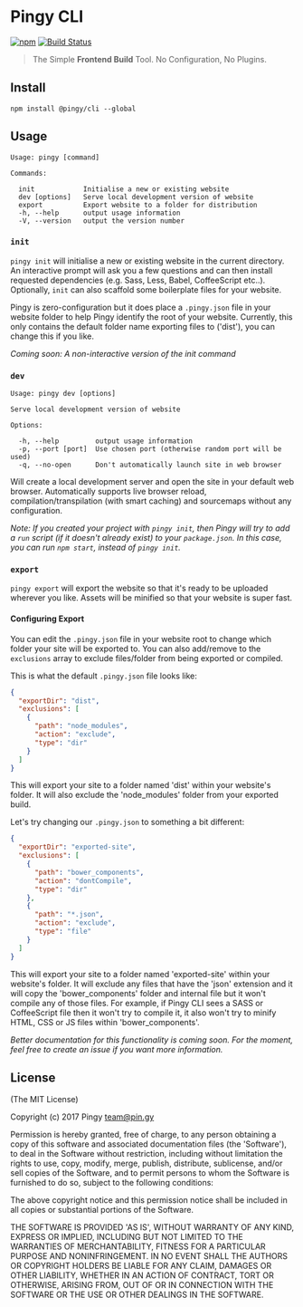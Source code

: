 # Pingy CLI

[![npm](https://img.shields.io/npm/v/@pingy/cli.svg)](https://www.npmjs.com/package/@pingy/cli)
[![Build Status](https://travis-ci.org/pingyhq/pingy-cli.svg?branch=master)](https://travis-ci.org/pingyhq/pingy-cli)

> The Simple **Frontend Build** Tool. No Configuration, No Plugins.

## Install

```
npm install @pingy/cli --global
```

## Usage

```
Usage: pingy [command]

Commands:

  init            Initialise a new or existing website
  dev [options]   Serve local development version of website
  export          Export website to a folder for distribution
  -h, --help      output usage information
  -V, --version   output the version number
```

### `init`

`pingy init` will initialise a new or existing website in the current directory.
An interactive prompt will ask you a few questions and can then install requested
dependencies (e.g. Sass, Less, Babel, CoffeeScript etc..). Optionally, `init` can
also scaffold some boilerplate files for your website.

Pingy is zero-configuration but it does place a `.pingy.json` file in your website folder to help Pingy identify the root of your website. Currently, this only contains the default folder name exporting files to ('dist'), you can change this if you like.

*Coming soon: A non-interactive version of the init command*

### `dev`

```
Usage: pingy dev [options]

Serve local development version of website

Options:

  -h, --help         output usage information
  -p, --port [port]  Use chosen port (otherwise random port will be used)
  -q, --no-open      Don't automatically launch site in web browser
```

Will create a local development server and open the site in your default web browser. Automatically supports live browser reload, compilation/transpilation (with smart caching) and sourcemaps without any configuration.

*Note: If you created your project with `pingy init`, then Pingy will try to add a `run` script (if it doesn't already exist) to your `package.json`. In this case, you can run `npm start`, instead of `pingy init`.*


### `export`

`pingy export` will export the website so that it's ready to be uploaded wherever you like. Assets will be minified so that your website is super fast.

#### Configuring Export
You can edit the `.pingy.json` file in your website root to change which folder your site will be exported to. You can also add/remove to the `exclusions` array to exclude files/folder from being exported or compiled.

This is what the default `.pingy.json` file looks like:

```json
{
  "exportDir": "dist",
  "exclusions": [
    {
      "path": "node_modules",
      "action": "exclude",
      "type": "dir"
    }
  ]
}
```

This will export your site to a folder named 'dist' within your website's folder.
It will also exclude the 'node_modules' folder from your exported build.

Let's try changing our `.pingy.json` to something a bit different:

```json
{
  "exportDir": "exported-site",
  "exclusions": [
    {
      "path": "bower_components",
      "action": "dontCompile",
      "type": "dir"
    },
    {
      "path": "*.json",
      "action": "exclude",
      "type": "file"
    }
  ]
}
```

This will export your site to a folder named 'exported-site' within your website's folder.
It will exclude any files that have the 'json' extension and it will copy the
'bower_components' folder and internal file but it won't compile any of those files.
For example, if Pingy CLI sees a SASS or CoffeeScript file then it won't try to compile it,
it also won't try to minify HTML, CSS or JS files within 'bower_components'.

*Better documentation for this functionality is coming soon. For the moment, feel free to create an issue if you want more information.*

## License

(The MIT License)

Copyright (c) 2017 Pingy <team@pin.gy>

Permission is hereby granted, free of charge, to any person obtaining a copy of this software and associated documentation files (the 'Software'), to deal in the Software without restriction, including without limitation the rights to use, copy, modify, merge, publish, distribute, sublicense, and/or sell copies of the Software, and to permit persons to whom the Software is furnished to do so, subject to the following conditions:

The above copyright notice and this permission notice shall be included in all copies or substantial portions of the Software.

THE SOFTWARE IS PROVIDED 'AS IS', WITHOUT WARRANTY OF ANY KIND, EXPRESS OR IMPLIED, INCLUDING BUT NOT LIMITED TO THE WARRANTIES OF MERCHANTABILITY, FITNESS FOR A PARTICULAR PURPOSE AND NONINFRINGEMENT. IN NO EVENT SHALL THE AUTHORS OR COPYRIGHT HOLDERS BE LIABLE FOR ANY CLAIM, DAMAGES OR OTHER LIABILITY, WHETHER IN AN ACTION OF CONTRACT, TORT OR OTHERWISE, ARISING FROM, OUT OF OR IN CONNECTION WITH THE SOFTWARE OR THE USE OR OTHER DEALINGS IN THE SOFTWARE.
